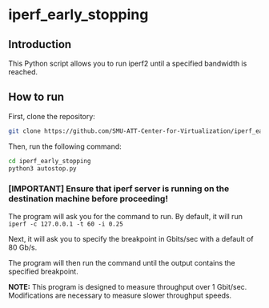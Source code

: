 # iperf_early_stopping

## Introduction

This Python script allows you to run iperf2 until a specified bandwidth is reached.

## How to run

First, clone the repository:

```bash
git clone https://github.com/SMU-ATT-Center-for-Virtualization/iperf_early_stopping
```

Then, run the following command:

```bash
cd iperf_early_stopping
python3 autostop.py
```

### **[IMPORTANT] Ensure that iperf server is running on the destination machine before proceeding!**

The program will ask you for the command to run. By default, it will run `iperf -c 127.0.0.1 -t 60 -i 0.25`

Next, it will ask you to specify the breakpoint in Gbits/sec with a default of 80 Gb/s.

The program will then run the command until the output contains the specified breakpoint.

**NOTE:** This program is designed to measure throughput over 1 Gbit/sec. Modifications are necessary to measure slower throughput speeds.
